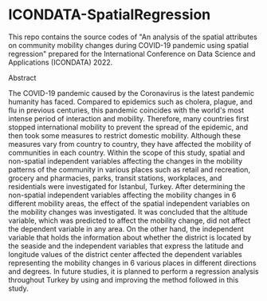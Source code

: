 # ICONDATA-SpatialRegression

This repo contains the source codes of "An analysis of the spatial attributes on community mobility changes during COVID-19 pandemic using spatial
regression" prepared for the International Conference on Data Science and Applications (ICONDATA) 2022.

Abstract

The COVID-19 pandemic caused by the Coronavirus is the latest pandemic humanity has faced. Compared to epidemics such as cholera, plague, and flu in previous centuries, this pandemic coincides with the world's most intense period of interaction and mobility. Therefore, many countries first stopped international mobility to prevent the spread of the epidemic, and then took some measures to restrict domestic mobility. Although these measures vary from country to country, they have affected the mobility of communities in each country. Within the scope of this study, spatial and non-spatial independent variables affecting the changes in the mobility patterns of the community in various places such as retail and recreation, grocery and pharmacies, parks, transit stations, workplaces, and residentials were investigated for Istanbul, Turkey. After determining the non-spatial independent variables affecting the mobility changes in 6 different mobility areas, the effect of the spatial independent variables on the mobility changes was investigated. It was concluded that the altitude variable, which was predicted to affect the mobility change, did not affect the dependent variable in any area. On the other hand, the independent variable that holds the information about whether the district is located by the seaside and the independent variables that express the latitude and longitude values of the district center affected the dependent variables representing the mobility changes in 6 various places in different directions and degrees. In future studies, it is planned to perform a regression analysis throughout Turkey by using and improving the method followed in this study.
